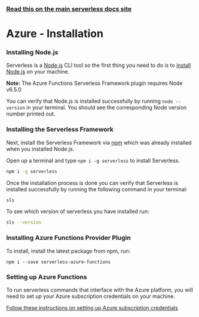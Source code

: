 <!--
title: Serverless Framework - Azure Functions Guide - Installing The Serverless Framework
menuText: Installation
menuOrder: 2
description: How to install the Serverless Framework and start using Azure Functions
layout: Doc
-->

<!-- DOCS-SITE-LINK:START automatically generated  -->

### [Read this on the main serverless docs site](https://www.serverless.com/framework/docs/providers/azure/guide/installation)

<!-- DOCS-SITE-LINK:END -->

# Azure - Installation

### Installing Node.js

Serverless is a [Node.js](https://nodejs.org) CLI tool so the first thing you need to do is to [install Node.js](https://nodejs.org/en/download/) on your machine.

**Note:** The Azure Functions Serverless Framework plugin requires Node v6.5.0

You can verify that Node.js is installed successfully by running `node --version`
in your terminal. You should see the corresponding Node version number printed
out.

### Installing the Serverless Framework

Next, install the Serverless Framework via [npm](https://npmjs.org) which was
already installed when you installed Node.js.

Open up a terminal and type `npm i -g serverless` to install Serverless.

```bash
npm i -g serverless
```

Once the installation process is done you can verify that Serverless is installed
successfully by running the following command in your terminal:

```bash
sls
```

To see which version of serverless you have installed run:

```bash
sls --version
```

### Installing Azure Functions Provider Plugin

To install, install the latest package from npm, run:

```
npm i --save serverless-azure-functions
```

### Setting up Azure Functions

To run serverless commands that interface with the Azure platform, you will need to set up your Azure subscription credentials on your machine.

[Follow these instructions on setting up Azure subscription credentials](./credentials.md)
